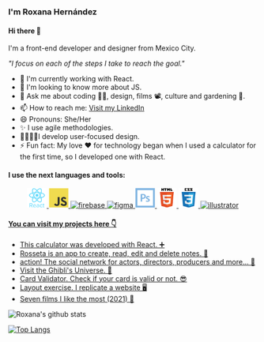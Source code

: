 ### I&apos;m Roxana Hernández
#### Hi there 👋

I'm a front-end developer and designer from Mexico City.

*"I focus on each of the steps I take to reach the goal."*

- 🌱 I&apos;m currently working with React.
- 👯 I&apos;m looking to know more about JS.
- 💬 Ask me about coding 👩‍💻, design, films 📽️, culture and gardening 🌹. 
- 📫 How to reach me: [Visit my LinkedIn](http://www.linkedin.com/in/roxypoceros "Visit my LinkedIn")
- 😄 Pronouns: She/Her
- ✨ I use agile methodologies.
- 👨‍👩‍👧‍👦I develop user-focused design. 
- ⚡ Fun fact: My love ❤️ for technology began when I used a calculator for the first time, so I developed one with React.

<h4 align="left">I use the next languages and tools:</h4>
<p align="CENTER"> 
<a href="#"> <img src="https://raw.githubusercontent.com/devicons/devicon/master/icons/react/react-original-wordmark.svg" alt="react" width="40" height="40"/> </a> 
<a href="#"> <img src="https://raw.githubusercontent.com/devicons/devicon/master/icons/javascript/javascript-original.svg" alt="javascript" width="40" height="40"/> </a> 
<a href="#"> <img src="https://www.vectorlogo.zone/logos/firebase/firebase-icon.svg" alt="firebase" width="40" height="40"/> </a> 
<a href="#"><img src="https://www.vectorlogo.zone/logos/figma/figma-icon.svg" alt="figma" width="40" height="40"/> </a> 
<a href="#"> <img src="https://raw.githubusercontent.com/devicons/devicon/master/icons/photoshop/photoshop-line.svg" alt="photoshop" width="40" height="40"/> </a> 
<a href="#"><img src="https://raw.githubusercontent.com/devicons/devicon/master/icons/html5/html5-original-wordmark.svg" alt="html5" width="40" height="40"/> </a> 
<a href="#"> <img src="https://raw.githubusercontent.com/devicons/devicon/master/icons/css3/css3-original-wordmark.svg" alt="css3" width="40" height="40"/> </a> 
<a href="#"><img src="https://www.vectorlogo.zone/logos/adobe_illustrator/adobe_illustrator-icon.svg" alt="illustrator" width="40" height="40"/> 
  

<h4 align="left">You can visit my projects here 👇</h4>

- [This calculator was developed with React. ➕ ](https://calculator-app-by-roxypoceros.netlify.app/ "This calculator was developed with React.")
- [Rosseta is an app to create, read, edit and delete notes. 📝 ](https://rosetta-e89bb.web.app/ "Rosseta is an app to create, read, edit and delete notes. ")
- [action! The social network for actors, directors, producers and more... 🙋 ](https://action-redsocial.web.app/ "action! The social network for actors, directors, producers and more...")
- [Visit the Ghibli's Universe. 🎦 ](https://roxypoceros.github.io/CDMX012-data-lovers/src/index.html "Visit the Ghibli's Universe")
- [Card Validator. Check if your card is valid or not. 😎 ](https://roxypoceros.github.io/CDMX012-card-validation/ "Card Validator. Check if your card is valid or not.")
- [Layout exercise. I replicate a website 🖥️ ](https://roxypoceros.github.io/EjercicioDeMaquetacion/ "Layout exercise. I replicate a website")
- [Seven films I like the most (2021) 🎦 ](https://roxypoceros.github.io/Films2021/ "Seven films I like the most (2021)")


![Roxana's github stats](https://github-readme-stats.vercel.app/api?username=roxypoceros&&show_icons=true&title_color=#000&icon_color=e91e63&text_color=daf7dc&bg_color=e91e63)<br>

[![Top Langs](https://github-readme-stats.vercel.app/api/top-langs/?username=roxypoceros&layout=compact)](https://github.com/roxypoceros/github-readme-stats)
